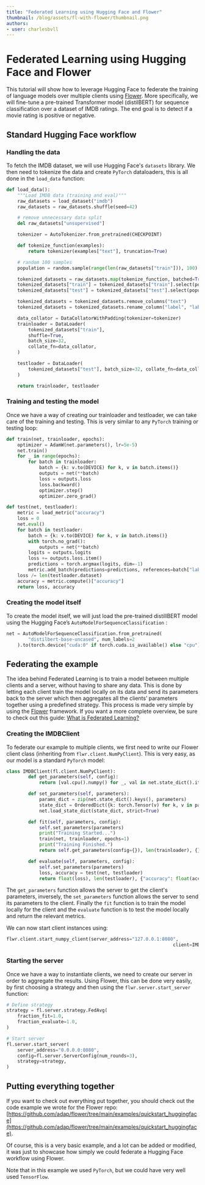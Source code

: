 ```yaml
---
title: "Federated Learning using Hugging Face and Flower" 
thumbnail: /blog/assets/fl-with-flower/thumbnail.png
authors:
- user: charlesbvll
---
```


# Federated Learning using Hugging Face and Flower

<!-- {blog_metadata} -->
<!-- {authors} -->

This tutorial will show how to leverage Hugging Face to federate the training of language models over multiple clients using [Flower](https://flower.dev/). More specifically, we will fine-tune a pre-trained Transformer model (distilBERT) for sequence classification over a dataset of IMDB ratings. The end goal is to detect if a movie rating is positive or negative.

## Standard Hugging Face workflow

### Handling the data

To fetch the IMDB dataset, we will use Hugging Face's `datasets` library. We then need to tokenize the data and create `PyTorch` dataloaders, this is all done in the `load_data` function:

```python
def load_data():
    """Load IMDB data (training and eval)"""
    raw_datasets = load_dataset("imdb")
    raw_datasets = raw_datasets.shuffle(seed=42)

    # remove unnecessary data split
    del raw_datasets["unsupervised"]

    tokenizer = AutoTokenizer.from_pretrained(CHECKPOINT)

    def tokenize_function(examples):
        return tokenizer(examples["text"], truncation=True)

    # random 100 samples
    population = random.sample(range(len(raw_datasets["train"])), 100)

    tokenized_datasets = raw_datasets.map(tokenize_function, batched=True)
    tokenized_datasets["train"] = tokenized_datasets["train"].select(population)
    tokenized_datasets["test"] = tokenized_datasets["test"].select(population)

    tokenized_datasets = tokenized_datasets.remove_columns("text")
    tokenized_datasets = tokenized_datasets.rename_column("label", "labels")

    data_collator = DataCollatorWithPadding(tokenizer=tokenizer)
    trainloader = DataLoader(
        tokenized_datasets["train"],
        shuffle=True,
        batch_size=32,
        collate_fn=data_collator,
    )

    testloader = DataLoader(
        tokenized_datasets["test"], batch_size=32, collate_fn=data_collator
    )

    return trainloader, testloader
```

### Training and testing the model

Once we have a way of creating our trainloader and testloader, we can take care of the training and testing. This is very similar to any `PyTorch` training or testing loop:

```python
def train(net, trainloader, epochs):
    optimizer = AdamW(net.parameters(), lr=5e-5)
    net.train()
    for _ in range(epochs):
        for batch in trainloader:
            batch = {k: v.to(DEVICE) for k, v in batch.items()}
            outputs = net(**batch)
            loss = outputs.loss
            loss.backward()
            optimizer.step()
            optimizer.zero_grad()

def test(net, testloader):
    metric = load_metric("accuracy")
    loss = 0
    net.eval()
    for batch in testloader:
        batch = {k: v.to(DEVICE) for k, v in batch.items()}
        with torch.no_grad():
            outputs = net(**batch)
        logits = outputs.logits
        loss += outputs.loss.item()
        predictions = torch.argmax(logits, dim=-1)
        metric.add_batch(predictions=predictions, references=batch["labels"])
    loss /= len(testloader.dataset)
    accuracy = metric.compute()["accuracy"]
    return loss, accuracy
```

### Creating the model itself

To create the model itself, we will just load the pre-trained distillBERT model using the Hugging Face’s `AutoModelForSequenceClassification` :

```python
net = AutoModelForSequenceClassification.from_pretrained(
        "distilbert-base-uncased", num_labels=2
    ).to(torch.device("cuda:0" if torch.cuda.is_available() else "cpu"))
```

## Federating the example

The idea behind Federated Learning is to train a model between multiple clients and a server, without having to share any data. This is done by letting each client train the model locally on its data and send its parameters back to the server which then aggregates all the clients’ parameters together using a predefined strategy. This process is made very simple by using the [Flower](https://github.com/adap/flower) framework. If you want a more complete overview, be sure to check out this guide: [What is Federated Learning?](https://flower.dev/docs/tutorial/Flower-0-What-is-FL.html)

### Creating the IMDBClient

To federate our example to multiple clients, we first need to write our Flower client class (inheriting from `flwr.client.NumPyClient`). This is very easy, as our model is a standard `PyTorch` model:

```python
class IMDBClient(fl.client.NumPyClient):
        def get_parameters(self, config):
            return [val.cpu().numpy() for _, val in net.state_dict().items()]

        def set_parameters(self, parameters):
            params_dict = zip(net.state_dict().keys(), parameters)
            state_dict = OrderedDict({k: torch.Tensor(v) for k, v in params_dict})
            net.load_state_dict(state_dict, strict=True)

        def fit(self, parameters, config):
            self.set_parameters(parameters)
            print("Training Started...")
            train(net, trainloader, epochs=1)
            print("Training Finished.")
            return self.get_parameters(config={}), len(trainloader), {}

        def evaluate(self, parameters, config):
            self.set_parameters(parameters)
            loss, accuracy = test(net, testloader)
            return float(loss), len(testloader), {"accuracy": float(accuracy)}
```

The `get_parameters` function allows the server to get the client's parameters, inversely, the `set_parameters` function allows the server to send its parameters to the client. Finally the `fit` function is to train the model locally for the client and the `evaluate` function is to test the model locally and return the relevant metrics. 

We can now start client instances using:

```python
flwr.client.start_numpy_client(server_address="127.0.0.1:8080", 
															 client=IMDBClient())
```

### Starting the server

Once we have a way to instantiate clients, we need to create our server in order to aggregate the results. Using Flower, this can be done very easily, by first choosing a strategy and then using the `flwr.server.start_server` function:

```python
# Define strategy
strategy = fl.server.strategy.FedAvg(
    fraction_fit=1.0,
    fraction_evaluate=1.0,
)

# Start server
fl.server.start_server(
    server_address="0.0.0.0:8080",
    config=fl.server.ServerConfig(num_rounds=3),
    strategy=strategy,
)
```

## Putting everything together

If you want to check out everything put together, you should check out the code example we wrote for the Flower repo: [https://github.com/adap/flower/tree/main/examples/quickstart_huggingface](https://github.com/adap/flower/tree/main/examples/quickstart_huggingface). 

Of course, this is a very basic example, and a lot can be added or modified, it was just to showcase how simply we could federate a Hugging Face workflow using Flower.

Note that in this example we used `PyTorch`, but we could have very well used `TensorFlow`.